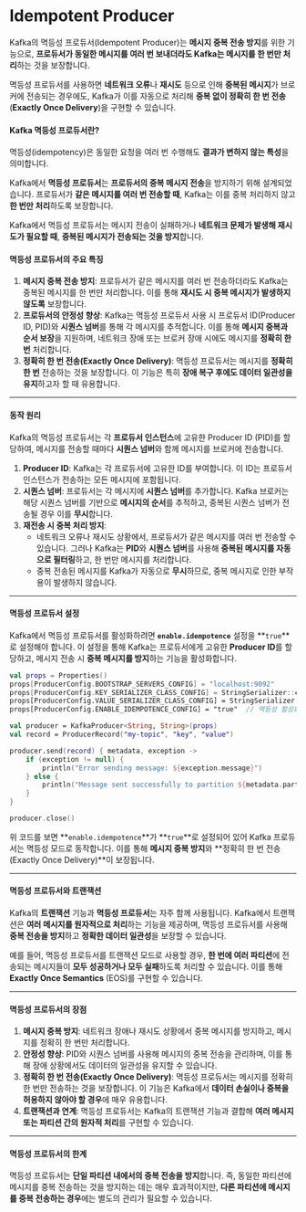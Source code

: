 # Idempotent Producer

Kafka의 멱등성 프로듀서(Idempotent Producer)는 **메시지 중복 전송 방지**를 위한 기능으로, **프로듀서가 동일한 메시지를 여러 번 보내더라도 Kafka는 메시지를 한 번만 처리**하는 것을 보장합니다.&#x20;

멱등성 프로듀서를 사용하면 **네트워크 오류**나 **재시도** 등으로 인해 **중복된 메시지**가 브로커에 전송되는 경우에도, Kafka가 이를 자동으로 처리해 **중복 없이 정확히 한 번 전송**(**Exactly Once Delivery**)을 구현할 수 있습니다.

#### Kafka 멱등성 프로듀서란?

멱등성(idempotency)은 동일한 요청을 여러 번 수행해도 **결과가 변하지 않는 특성**을 의미합니다.&#x20;

Kafka에서 **멱등성 프로듀서**는 **프로듀서의 중복 메시지 전송**을 방지하기 위해 설계되었습니다. 프로듀서가 **같은 메시지를 여러 번 전송할 때**, Kafka는 이를 중복 처리하지 않고 **한 번만 처리**하도록 보장합니다.

Kafka에서 멱등성 프로듀서는 메시지 전송이 실패하거나 **네트워크 문제가 발생해 재시도가 필요할 때**, **중복된 메시지가 전송되는 것을 방지**합니다.

#### 멱등성 프로듀서의 주요 특징

1. **메시지 중복 전송 방지**: 프로듀서가 같은 메시지를 여러 번 전송하더라도 Kafka는 중복된 메시지를 한 번만 처리합니다. 이를 통해 **재시도 시 중복 메시지가 발생하지 않도록** 보장합니다.
2. **프로듀서의 안정성 향상**: Kafka는 멱등성 프로듀서 사용 시 프로듀서 ID(Producer ID, PID)와 **시퀀스 넘버**를 통해 각 메시지를 추적합니다. 이를 통해 **메시지 중복과 순서 보장**을 지원하며, 네트워크 장애 또는 브로커 장애 시에도 메시지를 **정확히 한 번** 처리합니다.
3. **정확히 한 번 전송(Exactly Once Delivery)**: 멱등성 프로듀서는 메시지를 **정확히 한 번** 전송하는 것을 보장합니다. 이 기능은 특히 **장애 복구 후에도 데이터 일관성을 유지**하고자 할 때 유용합니다.

***

#### 동작 원리

Kafka의 멱등성 프로듀서는 각 **프로듀서 인스턴스**에 고유한 Producer ID (PID)를 할당하여, 메시지를 전송할 때마다 **시퀀스 넘버**와 함께 메시지를 브로커에 전송합니다.

1. **Producer ID**: Kafka는 각 프로듀서에 고유한 ID를 부여합니다. 이 ID는 프로듀서 인스턴스가 전송하는 모든 메시지에 포함됩니다.
2. **시퀀스 넘버**: 프로듀서는 각 메시지에 **시퀀스 넘버**를 추가합니다. Kafka 브로커는 해당 시퀀스 넘버를 기반으로 **메시지의 순서**를 추적하고, 중복된 시퀀스 넘버가 전송될 경우 이를 **무시**합니다.
3. **재전송 시 중복 처리 방지**:
   * 네트워크 오류나 재시도 상황에서, 프로듀서가 같은 메시지를 여러 번 전송할 수 있습니다. 그러나 Kafka는 **PID**와 **시퀀스 넘버**를 사용해 **중복된 메시지를 자동으로 필터링**하고, 한 번만 메시지를 처리합니다.
   * 중복 전송된 메시지를 Kafka가 자동으로 **무시**하므로, 중복 메시지로 인한 부작용이 발생하지 않습니다.

***

#### 멱등성 프로듀서 설정

Kafka에서 멱등성 프로듀서를 활성화하려면 **`enable.idempotence`** 설정을 \*\*`true`\*\*로 설정해야 합니다. 이 설정을 통해 Kafka는 프로듀서에게 고유한 **Producer ID**를 할당하고, 메시지 전송 시 **중복 메시지를 방지**하는 기능을 활성화합니다.

```kotlin
val props = Properties()
props[ProducerConfig.BOOTSTRAP_SERVERS_CONFIG] = "localhost:9092"
props[ProducerConfig.KEY_SERIALIZER_CLASS_CONFIG] = StringSerializer::class.java.name
props[ProducerConfig.VALUE_SERIALIZER_CLASS_CONFIG] = StringSerializer::class.java.name
props[ProducerConfig.ENABLE_IDEMPOTENCE_CONFIG] = "true"  // 멱등성 활성화

val producer = KafkaProducer<String, String>(props)
val record = ProducerRecord("my-topic", "key", "value")

producer.send(record) { metadata, exception ->
    if (exception != null) {
        println("Error sending message: ${exception.message}")
    } else {
        println("Message sent successfully to partition ${metadata.partition()}, offset ${metadata.offset()}")
    }
}

producer.close()
```

위 코드를 보면 \*\*`enable.idempotence`\*\*가 \*\*`true`\*\*로 설정되어 있어 Kafka 프로듀서는 멱등성 모드로 동작합니다. 이를 통해 **메시지 중복 방지**와 \*\*정확히 한 번 전송(Exactly Once Delivery)\*\*이 보장됩니다.

***

#### 멱등성 프로듀서와 트랜잭션

Kafka의 **트랜잭션** 기능과 **멱등성 프로듀서**는 자주 함께 사용됩니다. Kafka에서 트랜잭션은 **여러 메시지를 원자적으로 처리**하는 기능을 제공하며, 멱등성 프로듀서를 사용해 **중복 전송을 방지**하고 **정확한 데이터 일관성**을 보장할 수 있습니다.

예를 들어, 멱등성 프로듀서를 트랜잭션 모드로 사용할 경우, **한 번에 여러 파티션**에 전송되는 메시지들이 **모두 성공하거나 모두 실패**하도록 처리할 수 있습니다. 이를 통해 **Exactly Once Semantics** (EOS)를 구현할 수 있습니다.

***

#### 멱등성 프로듀서의 장점

1. **메시지 중복 방지**: 네트워크 장애나 재시도 상황에서 중복 메시지를 방지하고, 메시지를 정확히 한 번만 처리합니다.
2. **안정성 향상**: PID와 시퀀스 넘버를 사용해 메시지의 중복 전송을 관리하며, 이를 통해 장애 상황에서도 데이터의 일관성을 유지할 수 있습니다.
3. **정확히 한 번 전송(Exactly Once Delivery)**: 멱등성 프로듀서는 메시지를 정확히 한 번만 전송하는 것을 보장합니다. 이 기능은 Kafka에서 **데이터 손실이나 중복을 허용하지 않아야 할 경우**에 매우 유용합니다.
4. **트랜잭션과 연계**: 멱등성 프로듀서는 Kafka의 트랜잭션 기능과 결합해 **여러 메시지 또는 파티션 간의 원자적 처리**를 구현할 수 있습니다.

***

#### 멱등성 프로듀서의 한계

멱등성 프로듀서는 **단일 파티션 내에서의 중복 전송을 방지**합니다. 즉, 동일한 파티션에 메시지를 중복 전송하는 것을 방지하는 데는 매우 효과적이지만, **다른 파티션에 메시지를 중복 전송하는 경우**에는 별도의 관리가 필요할 수 있습니다.
